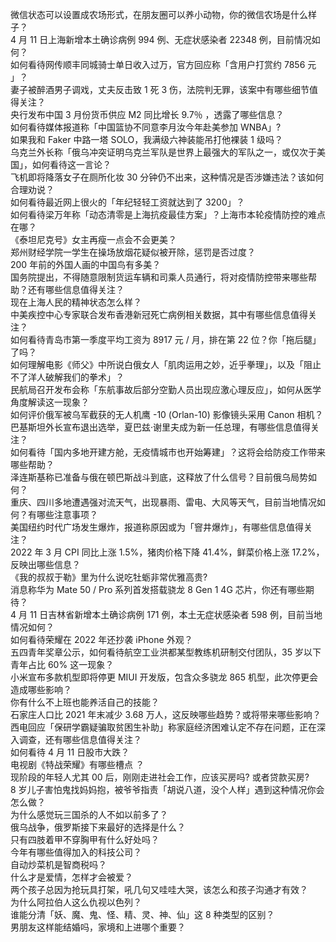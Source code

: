 微信状态可以设置成农场形式，在朋友圈可以养小动物，你的微信农场是什么样子？  
4 月 11 日上海新增本土确诊病例 994 例、无症状感染者 22348 例，目前情况如何？  
如何看待网传顺丰同城骑士单日收入过万，官方回应称「含用户打赏约 7856 元 」？  
妻子被醉酒男子调戏，丈夫反击致 1 死 3 伤，法院判无罪，该案中有哪些细节值得关注？  
央行发布中国 3 月份货币供应 M2 同比增长 9.7％ ，透露了哪些信息？  
如何看待媒体报道称「中国篮协不同意李月汝今年赴美参加 WNBA」?  
如果我和 Faker 中路一塔 SOLO，我满级六神装能吊打他裸装 1 级吗？  
乌克兰外长称「俄乌冲突证明乌克兰军队是世界上最强大的军队之一，或仅次于美国」，如何看待这一言论？  
飞机即将降落女子在厕所化妆 30 分钟仍不出来，这种情况是否涉嫌违法？该如何合理劝说？  
如何看待最近网上很火的「年纪轻轻工资就达到了 3200」？  
如何看待梁万年称「动态清零是上海抗疫最佳方案」？上海市本轮疫情防控的难点在哪？  
《泰坦尼克号》女主再瘦一点会不会更美？  
郑州财经学院一学生在操场放烟花疑似被开除，惩罚是否过度？  
200 年前的外国人画的中国鸟有多美？  
国务院提出，不得随意限制货运车辆和司乘人员通行，将对疫情防控带来哪些帮助？还有哪些信息值得关注？  
现在上海人民的精神状态怎么样？  
中美疾控中心专家联合发布香港新冠死亡病例相关数据，其中有哪些信息值得关注？  
如何看待青岛市第一季度平均工资为 8917 元 / 月，排在第 22 位？你「拖后腿」了吗？  
如何理解电影《师父》中所说白俄女人「肌肉运用之妙，近乎拳理」，以及「阻止不了洋人破解我们的拳术」？  
民航局召开发布会称「东航事故后部分空勤人员出现应激心理反应」，如何从医学角度解读这一现象？  
如何评价俄军被乌军截获的无人机鹰 -10 (Orlan-10) 影像镜头采用 Canon 相机？  
巴基斯坦外长宣布退出选举，夏巴兹·谢里夫成为新一任总理，有哪些信息值得关注？  
如何看待「国内多地开建方舱，无疫情城市也开始筹建」？这将会给防疫工作带来哪些帮助？  
泽连斯基称已准备与俄在顿巴斯战斗到底，这释放了什么信号？目前俄乌局势如何？  
重庆、四川多地遭遇强对流天气，出现暴雨、雷电、大风等天气，目前当地情况如何？有哪些注意事项？  
美国纽约时代广场发生爆炸，报道称原因或为「窨井爆炸」，有哪些信息值得关注？  
2022 年 3 月 CPI 同比上涨 1.5%，猪肉价格下降 41.4%，鲜菜价格上涨 17.2%，反映出哪些信息？  
《我的叔叔于勒》里为什么说吃牡蛎非常优雅高贵?  
消息称华为 Mate 50 / Pro 系列首发搭载骁龙 8 Gen 1 4G 芯片，你还有哪些期待？  
4 月 11 日吉林省新增本土确诊病例 171 例，本土无症状感染者 598 例，目前当地情况如何？  
如何看待荣耀在 2022 年还抄袭 iPhone 外观？  
五四青年奖章公示，如何看待航空工业洪都某型教练机研制交付团队，35 岁以下青年占比 60% 这一现象？  
小米宣布多款机型即将停更 MIUI 开发版，包含众多骁龙 865 机型，此次停更会造成哪些影响？  
你有什么不上班也能养活自己的技能？  
石家庄人口比 2021 年末减少 3.68 万人，这反映哪些趋势？或将带来哪些影响？  
西电回应「保研学霸疑骗取贫困生补助」称家庭经济困难认定不存在问题，正在深入调查，还有哪些信息值得关注？  
如何看待 4 月 11 日股市大跌？  
电视剧《特战荣耀》有哪些槽点 ？  
现阶段的年轻人尤其 00 后，刚刚走进社会工作，应该买房吗? 或者贷款买房?  
8 岁儿子害怕鬼找妈妈抱，被爷爷指责「胡说八道，没个人样」遇到这种情况你会怎么做？  
为什么感觉玩三国杀的人不如以前多了？  
俄乌战争，俄罗斯接下来最好的选择是什么？  
只有四肢着甲不穿胸甲有什么好处吗？  
今年有哪些值得加入的科技公司？  
自动炒菜机是智商税吗？  
什么才是爱情，怎样才会被爱？  
两个孩子总因为抢玩具打架，吼几句又哇哇大哭，该怎么和孩子沟通才有效？  
为什么阿拉伯人这么仇视以色列？  
谁能分清「妖、魔、鬼、怪、精、灵、神、仙」这 8 种类型的区别？  
男朋友这样能结婚吗，家境和上进哪个重要？  
